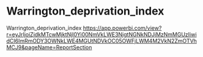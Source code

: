 # Warrington_deprivation_index
Warrington_deprivation_index
https://app.powerbi.com/view?r=eyJrIjoiZjdkMTcwMjktNjI0Yi00NmVkLWE3NjgtNGNkNDJjMzNmMGUzIiwidCI6ImRmODY3OWNkLWE4MGUtNDVkOC05OWFjLWM4M2VkN2ZmOTVhMCJ9&pageName=ReportSection
